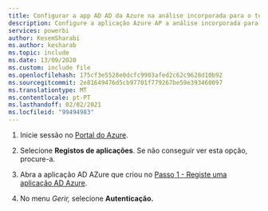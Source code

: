 ```yaml
---
title: Configurar a app AD AD da Azure na análise incorporada para o tutorial da sua organização
description: Configure a aplicação Azure AP a análise incorporada para o tutorial da sua organização.
services: powerbi
author: KesemSharabi
ms.author: kesharab
ms.topic: include
ms.date: 13/09/2020
ms.custom: include file
ms.openlocfilehash: 175cf3e5528e0dcfc9903afed2c62c9628d10b92
ms.sourcegitcommit: 2e81649476d5cb97701f779267be59e393460097
ms.translationtype: MT
ms.contentlocale: pt-PT
ms.lasthandoff: 02/02/2021
ms.locfileid: "99494983"
---
```

1. Inicie sessão no [Portal do Azure](https://portal.azure.com).

2. Selecione **Registos de aplicações**. Se não conseguir ver esta opção, procure-a.

3. Abra a aplicação AD AZure que criou no [Passo 1 - Registe uma aplicação AD Azure](#step-1---register-an-azure-ad-application).

4. No menu *Gerir,* selecione **Autenticação.**